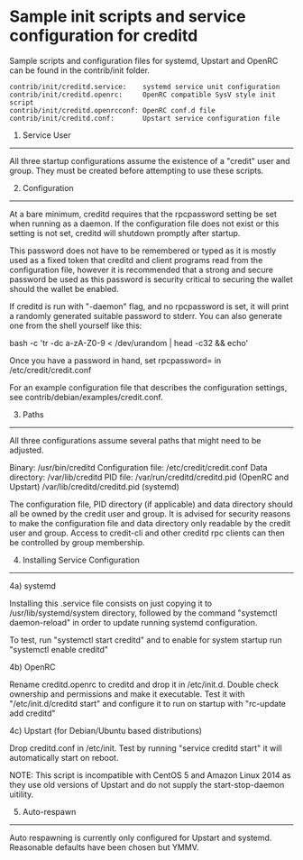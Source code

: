 Sample init scripts and service configuration for creditd
==========================================================

Sample scripts and configuration files for systemd, Upstart and OpenRC
can be found in the contrib/init folder.

    contrib/init/creditd.service:    systemd service unit configuration
    contrib/init/creditd.openrc:     OpenRC compatible SysV style init script
    contrib/init/creditd.openrcconf: OpenRC conf.d file
    contrib/init/creditd.conf:       Upstart service configuration file

1. Service User
---------------------------------

All three startup configurations assume the existence of a "credit" user
and group.  They must be created before attempting to use these scripts.

2. Configuration
---------------------------------

At a bare minimum, creditd requires that the rpcpassword setting be set
when running as a daemon.  If the configuration file does not exist or this
setting is not set, creditd will shutdown promptly after startup.

This password does not have to be remembered or typed as it is mostly used
as a fixed token that creditd and client programs read from the configuration
file, however it is recommended that a strong and secure password be used
as this password is security critical to securing the wallet should the
wallet be enabled.

If creditd is run with "-daemon" flag, and no rpcpassword is set, it will
print a randomly generated suitable password to stderr.  You can also
generate one from the shell yourself like this:

bash -c 'tr -dc a-zA-Z0-9 < /dev/urandom | head -c32 && echo'

Once you have a password in hand, set rpcpassword= in /etc/credit/credit.conf

For an example configuration file that describes the configuration settings, 
see contrib/debian/examples/credit.conf.

3. Paths
---------------------------------

All three configurations assume several paths that might need to be adjusted.

Binary:              /usr/bin/creditd
Configuration file:  /etc/credit/credit.conf
Data directory:      /var/lib/creditd
PID file:            /var/run/creditd/creditd.pid (OpenRC and Upstart)
                     /var/lib/creditd/creditd.pid (systemd)

The configuration file, PID directory (if applicable) and data directory
should all be owned by the credit user and group.  It is advised for security
reasons to make the configuration file and data directory only readable by the
credit user and group.  Access to credit-cli and other creditd rpc clients
can then be controlled by group membership.

4. Installing Service Configuration
-----------------------------------

4a) systemd

Installing this .service file consists on just copying it to
/usr/lib/systemd/system directory, followed by the command
"systemctl daemon-reload" in order to update running systemd configuration.

To test, run "systemctl start creditd" and to enable for system startup run
"systemctl enable creditd"

4b) OpenRC

Rename creditd.openrc to creditd and drop it in /etc/init.d.  Double
check ownership and permissions and make it executable.  Test it with
"/etc/init.d/creditd start" and configure it to run on startup with
"rc-update add creditd"

4c) Upstart (for Debian/Ubuntu based distributions)

Drop creditd.conf in /etc/init.  Test by running "service creditd start"
it will automatically start on reboot.

NOTE: This script is incompatible with CentOS 5 and Amazon Linux 2014 as they
use old versions of Upstart and do not supply the start-stop-daemon uitility.

5. Auto-respawn
-----------------------------------

Auto respawning is currently only configured for Upstart and systemd.
Reasonable defaults have been chosen but YMMV.


